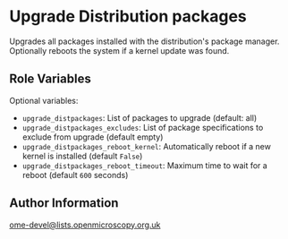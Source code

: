 Upgrade Distribution packages
=============================

Upgrades all packages installed with the distribution's package manager.
Optionally reboots the system if a kernel update was found.


Role Variables
--------------

Optional variables:

- `upgrade_distpackages`: List of packages to upgrade (default: all)
- `upgrade_distpackages_excludes`: List of package specifications to exclude from upgrade (default empty)
- `upgrade_distpackages_reboot_kernel`: Automatically reboot if a new kernel is installed (default `False`)
- `upgrade_distpackages_reboot_timeout`: Maximum time to wait for a reboot (default `600` seconds)


Author Information
------------------

ome-devel@lists.openmicroscopy.org.uk
